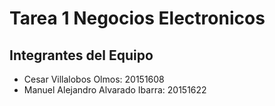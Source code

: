 # Tarea 1 Negocios Electronicos

## Integrantes del Equipo 

- Cesar Villalobos Olmos: 20151608
- Manuel Alejandro Alvarado Ibarra: 20151622
